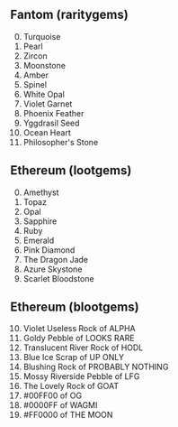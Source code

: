 ## Fantom (raritygems)

0. Turquoise
1. Pearl
2. Zircon
3. Moonstone
4. Amber
5. Spinel
6. White Opal
7. Violet Garnet
8. Phoenix Feather
9. Yggdrasil Seed
10. Ocean Heart
11. Philosopher's Stone

## Ethereum (lootgems)

0. Amethyst
1. Topaz
2. Opal
3. Sapphire
4. Ruby
5. Emerald
6. Pink Diamond
7. The Dragon Jade
8. Azure Skystone
9. Scarlet Bloodstone

## Ethereum (blootgems)

10. Violet Useless Rock of ALPHA
11. Goldy Pebble of LOOKS RARE
12. Translucent River Rock of HODL
13. Blue Ice Scrap of UP ONLY
14. Blushing Rock of PROBABLY NOTHING
15. Mossy Riverside Pebble of LFG
16. The Lovely Rock of GOAT
17. #00FF00 of OG
18. #0000FF of WAGMI
19. #FF0000 of THE MOON
